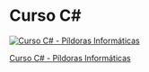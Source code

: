 # Curso C#
[![Curso C# - Píldoras Informáticas](https://i.ytimg.com/vi/6EBNIgkrU74/hqdefault.jpg?sqp=-oaymwEXCNACELwBSFryq4qpAwkIARUAAIhCGAE=&rs=AOn4CLCc24-9XjGP174sIMY_mq3uu3deFQ)](https://youtube.com/playlist?list=PLU8oAlHdN5BmpIQGDSHo5e1r4ZYWQ8m4B&si=p2x5bWaE1j3vu-oc)

[Curso C# - Píldoras Informáticas](https://youtube.com/playlist?list=PLU8oAlHdN5BmpIQGDSHo5e1r4ZYWQ8m4B&si=p2x5bWaE1j3vu-oc)
